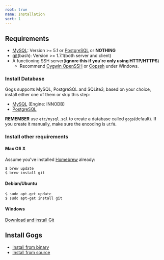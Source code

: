 ```yaml
---
root: true
name: Installation
sort: 1
---
```


## Requirements

- [MySQL](http://dev.mysql.com): Version >= 5.1 or [PostgreSQL](http://www.postgresql.org/) or **NOTHING**
- [git](http://git-scm.com/)(bash): Version >= 1.7.1(both server and client)
- A functioning SSH server(**ignore this if you're only using HTTP/HTTPS**)
    - Recommend [Cygwin OpenSSH](http://docs.oracle.com/cd/E24628_01/install.121/e22624/preinstall_req_cygwin_ssh.htm) or [Copssh](https://www.itefix.net/copssh) under Windows.

### Install Database

Gogs supports MySQL, PostgreSQL and SQLite3, based on your choice, install either one of them or skip this step:

- [MySQL](http://dev.mysql.com/downloads/mysql/) (Engine: INNODB)
- [PostgreSQL](http://www.postgresql.org/download/)

**REMEMBER** use `etc/mysql.sql` to create a database called `gogs`(default). If you create it manually, make sure the encoding is `utf8`.

### Install other requirements
#### Max OS X

Assume you've installed [Homebrew](http://brew.sh/) already:

```
$ brew update
$ brew install git
```

#### Debian/Ubuntu

```
$ sudo apt-get update
$ sudo apt-get install git
```

#### Windows

[Download and install Git](http://git-scm.com/downloads)

## Install Gogs

- [Install from binary](http://gogs.io/docs/installation/install_from_binary.html)
- [Install from source](http://gogs.io/docs/installation/install_from_source.html)

